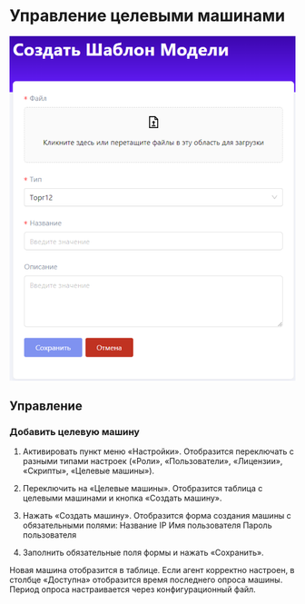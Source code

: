# Управление целевыми машинами


![](</primo-ai/images/add-model-templates.png>)


## Управление 

### Добавить целевую машину

1. Активировать пункт меню «Настройки». Отобразится переключать с разными типами настроек («Роли», «Пользователи», «Лицензии», «Скрипты», «Целевые машины»).


3. Переключить на «Целевые машины». Отобразится таблица с целевыми машинами и кнопка «Создать машину».

4. Нажать «Создать машину». Отобразится форма создания машины с обязательными полями:
Название
IP
Имя пользователя
Пароль пользователя

5. Заполнить обязательные поля формы и нажать «Сохранить».

Новая машина отобразится в таблице. Если агент корректно настроен, в столбце «Доступна» отобразится время последнего опроса машины. Период опроса настраивается через конфигурационный файл.
